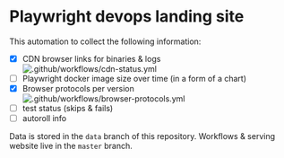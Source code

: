 # Playwright devops landing site

This automation to collect the following information:
- [x] CDN browser links for binaries & logs ![.github/workflows/cdn-status.yml](https://github.com/aslushnikov/devops.aslushnikov.com/workflows/.github/workflows/cdn-status.yml/badge.svg)
- [ ] Playwright docker image size over time (in a form of a chart)
- [x] Browser protocols per version ![.github/workflows/browser-protocols.yml](https://github.com/aslushnikov/devops.aslushnikov.com/workflows/.github/workflows/browser-protocols.yml/badge.svg)
- [ ] test status (skips & fails)
- [ ] autoroll info

Data is stored in the `data` branch of this repository. Workflows & serving
website live in the `master` branch.
